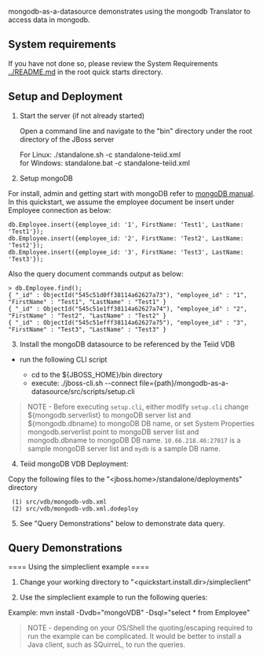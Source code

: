 mongodb-as-a-datasource demonstrates using the mongodb Translator to access data in mongodb.

## System requirements

If you have not done so, please review the System Requirements [../README.md](../README.md) in the root quick starts directory.


## Setup and Deployment

1)  Start the server (if not already started)

	Open a command line and navigate to the "bin" directory under the root directory of the JBoss server

	For Linux:   ./standalone.sh -c standalone-teiid.xml	
	for Windows: standalone.bat -c standalone-teiid.xml

2)  Setup mongoDB

For install, admin and getting start with mongoDB refer to [mongoDB manual](http://docs.mongodb.org/manual/). In this quickstart, we assume the employee document be insert under Employee connection as below:

~~~
db.Employee.insert({employee_id: '1', FirstName: 'Test1', LastName: 'Test1'});
db.Employee.insert({employee_id: '2', FirstName: 'Test2', LastName: 'Test2'});
db.Employee.insert({employee_id: '3', FirstName: 'Test3', LastName: 'Test3'});
~~~

Also the query document commands output as below:

~~~
> db.Employee.find();
{ "_id" : ObjectId("545c51d0ff38114a62627a73"), "employee_id" : "1", "FirstName" : "Test1", "LastName" : "Test1" }
{ "_id" : ObjectId("545c51e1ff38114a62627a74"), "employee_id" : "2", "FirstName" : "Test2", "LastName" : "Test2" }
{ "_id" : ObjectId("545c51efff38114a62627a75"), "employee_id" : "3", "FirstName" : "Test3", "LastName" : "Test3" }
~~~

3) Install the mongoDB datasource to be referenced by the Teiid VDB

-  run the following CLI script

	-	cd to the ${JBOSS_HOME}/bin directory
	-	execute:  ./jboss-cli.sh --connect file={path}/mongodb-as-a-datasource/src/scripts/setup.cli 

> NOTE - Before executing `setup.cli`, either modify `setup.cli` change ${mongodb.serverlist} to mongoDB server list and ${mongodb.dbname} to mongoDB DB name, or set System Properties mongodb.serverlist point to mongoDB server list and mongodb.dbname to mongoDB DB name. `10.66.218.46:27017` is a sample mongoDB server list and `mydb` is a sample DB name.

4)  Teiid mongoDB VDB Deployment:

Copy the following files to the "<jboss.home>/standalone/deployments" directory

     (1) src/vdb/mongodb-vdb.xml
     (2) src/vdb/mongodb-vdb.xml.dodeploy

5)  See "Query Demonstrations" below to demonstrate data query.


## Query Demonstrations

==== Using the simpleclient example ====

1) Change your working directory to "<quickstart.install.dir>/simpleclient"

2) Use the simpleclient example to run the following queries:

Example:   mvn install -Dvdb="mongoVDB" -Dsql="select * from Employee"


> NOTE - depending on your OS/Shell the quoting/escaping required to run the example can be complicated.  It would be better to install a Java client, such as SQuirreL, to run the queries. 
